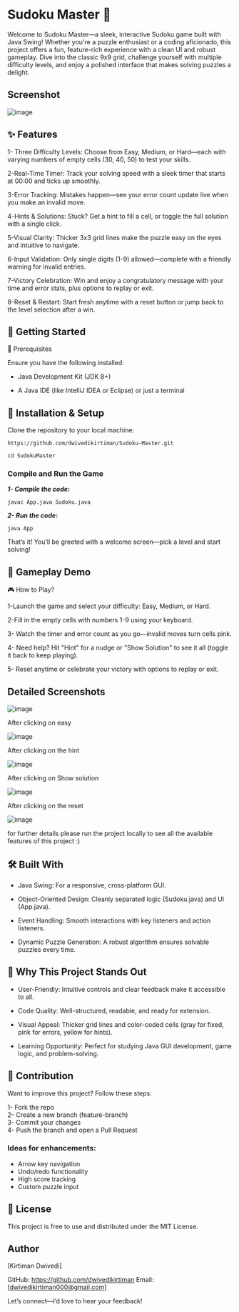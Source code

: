 
# Sudoku Master 🎲

Welcome to Sudoku Master—a sleek, interactive Sudoku game built with Java Swing! Whether you're a puzzle enthusiast or a coding aficionado, this project offers a fun, feature-rich experience with a clean UI and robust gameplay. Dive into the classic 9x9 grid, challenge yourself with multiple difficulty levels, and enjoy a polished interface that makes solving puzzles a delight.




## Screenshot
![image](https://github.com/user-attachments/assets/acec49ca-8014-484f-b803-224c26122b4a)


## ✨ Features

1- Three Difficulty Levels: Choose from Easy, Medium, or Hard—each with varying numbers of empty cells (30, 40, 50) to test your skills. 

2-Real-Time Timer: Track your solving speed with a sleek timer that starts at 00:00 and ticks up smoothly.

3-Error Tracking: Mistakes happen—see your error count update live when you make an invalid move.

4-Hints & Solutions: Stuck? Get a hint to fill a cell, or toggle the full solution with a single click.

5-Visual Clarity: Thicker 3x3 grid lines make the puzzle easy on the eyes and intuitive to navigate.

6-Input Validation: Only single digits (1-9) allowed—complete with a friendly warning for invalid entries.

7-Victory Celebration: Win and enjoy a congratulatory message with your time and error stats, plus options to replay or exit.

8-Reset & Restart: Start fresh anytime with a reset button or jump back to the level selection after a win.


## 🚀 Getting Started
📌 Prerequisites

Ensure you have the following installed:

- Java Development Kit (JDK 8+)  

- A Java IDE (like IntelliJ IDEA or Eclipse) or just a terminal

## 🔧 Installation & Setup
Clone the repository to your local machine:

```https://github.com/dwivedikirtiman/Sudoku-Master.git``` 

```cd SudokuMaster```

### Compile and Run the Game
 ***1- Compile the code:***

 ```javac App.java Sudoku.java```

  ***2- Run the code:***

 ```java App```

 That’s it! You’ll be greeted with a welcome screen—pick a level and start solving!
## 🎥 Gameplay Demo

🎮 How to Play?

1-Launch the game and select your difficulty: Easy, Medium, or Hard.  

2-Fill in the empty cells with numbers 1-9 using your keyboard.  

3- Watch the timer and error count as you go—invalid moves turn cells pink.  

4- Need help? Hit "Hint" for a nudge or "Show Solution" to see it all (toggle it back to keep playing).   

5- Reset anytime or celebrate your victory with options to replay or exit.



## Detailed Screenshots
![image](https://github.com/user-attachments/assets/a8d1369e-2e43-4635-b991-3cb0c3b77091)

After clicking on easy

![image](https://github.com/user-attachments/assets/24c4d408-4342-4308-8ba6-ad94150d0bae)

After clicking on the hint

![image](https://github.com/user-attachments/assets/8531c9c8-0f15-43a0-9bc7-544f4a2d8c75)

After clicking on Show solution

![image](https://github.com/user-attachments/assets/77a912f1-6a8e-4455-898f-14458828f188)

After clicking on the reset

![image](https://github.com/user-attachments/assets/f661ec82-3b73-4a30-abe6-220029dd64ec)

for further details please run the project locally to see all the available features of this project :)


## 🛠️ Built With

- Java Swing: For a responsive, cross-platform GUI.  

- Object-Oriented Design: Cleanly separated logic (Sudoku.java) and UI (App.java).

- Event Handling: Smooth interactions with key listeners and action listeners.

- Dynamic Puzzle Generation: A robust algorithm ensures solvable puzzles every time.

## 🌟 Why This Project Stands Out

- User-Friendly: Intuitive controls and clear feedback make it accessible to all.

- Code Quality: Well-structured, readable, and ready for extension.

- Visual Appeal: Thicker grid lines and color-coded cells (gray for fixed, pink for errors, yellow for hints).

- Learning Opportunity: Perfect for studying Java GUI development, game logic, and problem-solving.
## 🤝 Contribution

Want to improve this project? Follow these steps:

1- Fork the repo  
2- Create a new branch (feature-branch)  
3- Commit your changes  
4- Push the branch and open a Pull Request

### Ideas for enhancements:

- Arrow key navigation   
- Undo/redo functionality   
- High score tracking   
- Custom puzzle input
## 📌 License
This project is free to use and distributed under the MIT License.
## Author

[Kirtiman Dwivedi]

GitHub: https://github.com/dwivedikirtiman 
Email: [dwivedikirtiman000@gmail.com]  

Let’s connect—I’d love to hear your feedback!

